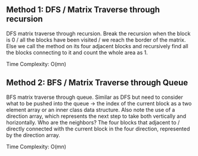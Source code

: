 ## Method 1: DFS / Matrix Traverse through recursion

DFS matrix traverse through recursion. Break the recursion when the block is 0 / all the blocks have been visited / we reach the border of the matrix. Else we call the method on its four adjacent blocks and recursively find all the blocks connecting to it and count the whole area as 1. 

Time Complexity: O(mn) 

## Method 2: BFS / Matrix Traverse through Queue

BFS matrix traverse through queue. Similar as DFS but need to consider what to be pushed into the queue -> the index of the current block as a two element array or an inner class data structure. Also note the use of a direction array, which represents the next step to take both vertically and horizontally. Who are the neighbors? The four blocks that adjacent to / directly connected with the current block in the four direction, represented by the direction array.

Time Complexity: O(mn) 
